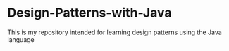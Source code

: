 # Design-Patterns-with-Java
This is my repository intended for learning design patterns using the Java language
